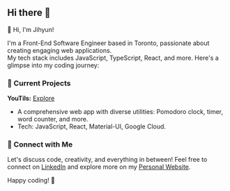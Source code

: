 ## Hi there 👋

👋 Hi, I'm Jihyun!

I'm a Front-End Software Engineer based in Toronto, passionate about creating engaging web applications. <br/>
My tech stack includes JavaScript, TypeScript, React, and more. Here's a glimpse into my coding journey:

### 🚀 Current Projects
**YouTils:** [Explore](https://github.com/azurerr/YouTils)
 - A comprehensive web app with diverse utilities: Pomodoro clock, timer, word counter, and more.
 - Tech: JavaScript, React, Material-UI, Google Cloud.

### 🌱 Connect with Me
Let's discuss code, creativity, and everything in between! Feel free to connect on [LinkedIn](https://www.linkedin.com/in/jihyun-lee-31b96071/) and explore more on my [Personal Website](https://jihyun-lee.vercel.app/).

Happy coding! 🚀

